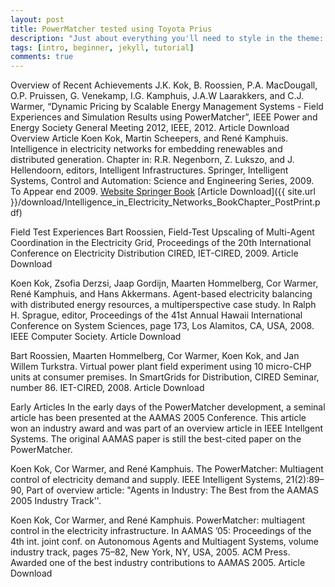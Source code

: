 ```yaml
---
layout: post
title: PowerMatcher tested using Toyota Prius
description: "Just about everything you'll need to style in the theme: headings, paragraphs, blockquotes, tables, code blocks, and more."
tags: [intro, beginner, jekyll, tutorial]
comments: true
---
```


Overview of Recent Achievements
J.K. Kok, B. Roossien, P.A. MacDougall, O.P. Pruissen, G. Venekamp, I.G. Kamphuis, J.A.W Laarakkers, and C.J. Warmer, “Dynamic Pricing by Scalable Energy Management Systems - Field Experiences and Simulation Results using PowerMatcher”, IEEE Power and Energy Society General Meeting 2012, IEEE, 2012.
Article Download
Overview Article
Koen Kok, Martin Scheepers, and René Kamphuis. Intelligence in electricity networks for embedding renewables and distributed generation. Chapter in: R.R. Negenborn, Z. Lukszo, and J. Hellendoorn, editors, Intelligent Infrastructures. Springer, Intelligent Systems, Control and Automation: Science and Engineering Series, 2009. To Appear end 2009.
[Website Springer Book](http://www.intelligentinfrastructures.net/)  [Article Download]({{ site.url }}/download/Intelligence_in_Electricity_Networks_BookChapter_PostPrint.pdf)
 
Field Test Experiences
Bart Roossien, Field-Test Upscaling of Multi-Agent Coordination in the Electricity Grid, Proceedings of the 20th International Conference on Electricity Distribution CIRED, IET-CIRED, 2009.
Article Download 
 
Koen Kok, Zsofia Derzsi, Jaap Gordijn, Maarten Hommelberg, Cor Warmer, René Kamphuis, and Hans Akkermans. Agent-based electricity balancing with distributed energy resources, a multiperspective case study. In Ralph H. Sprague, editor, Proceedings of the 41st Annual Hawaii International Conference on System Sciences, page 173, Los Alamitos, CA, USA, 2008. IEEE Computer Society.
Article Download
 
Bart Roossien, Maarten Hommelberg, Cor Warmer, Koen Kok, and Jan Willem Turkstra. Virtual power plant field experiment using 10 micro-CHP units at consumer premises. In SmartGrids for Distribution, CIRED Seminar, number 86. IET-CIRED, 2008.
Article Download 
 
 
Early Articles
In the early days of the PowerMatcher development, a seminal article has been presented at the AAMAS 2005 Conference. This article won an industry award and was part of an overview article in IEEE Intellgent Systems. The original AAMAS paper is still the best-cited paper on the PowerMatcher.
 
Koen Kok, Cor Warmer, and René Kamphuis. The PowerMatcher: Multiagent control of electricity demand and supply. IEEE Intelligent Systems, 21(2):89–90, Part of overview article: "Agents in Industry: The Best from the AAMAS 2005 Industry Track''.
 
Koen Kok, Cor Warmer, and René Kamphuis. PowerMatcher: multiagent control in the electricity infrastructure. In AAMAS ’05: Proceedings of the 4th int. joint conf. on Autonomous Agents and Multiagent Systems, volume industry track, pages 75–82, New York, NY, USA, 2005. ACM Press. Awarded one of the best industry contributions to AAMAS 2005.
Article Download